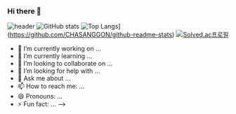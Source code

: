 ### Hi there 👋
![header](https://capsule-render.vercel.app/api?type=wave&color=auto&text=CHASANGGON%20)
![GitHub stats](https://github-readme-stats.vercel.app/api?username=anuraghazra&show_icons=true&theme=radical)
![Top Langs](https://github-readme-stats.vercel.app/api/top-langs/?username=anuraghazra)](https://github.com/CHASANGGON/github-readme-stats)
[![Solved.ac프로필](http://mazassumnida.wtf/api/generate_badge?boj={yg9618@naver.com})](https://solved.ac/{handle})
- 🔭 I’m currently working on ...
- 🌱 I’m currently learning ...
- 👯 I’m looking to collaborate on ...
- 🤔 I’m looking for help with ...
- 💬 Ask me about ...
- 📫 How to reach me: ...
- 😄 Pronouns: ...
- ⚡ Fun fact: ...
-->


